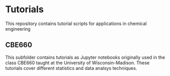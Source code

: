 # Tutorials

This repository contains tutorial scripts for applications in chemical engineering

## CBE660

This subfolder contains tutorials as Jupyter notebooks originally used in the class CBE660 taught at the University of Wisconsin-Madison. These tutorials cover different statistics and data analsys techniques.